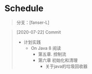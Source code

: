 # Schedule

> 分支：[fanser-L] 

> [2020-07-22] Commit
>
>- 计划实践
>   - On Java 8 阅读
>     -  第五章. 控制流
>     -  第六章  初始化和清理
>        -  关于java的垃圾回收器

